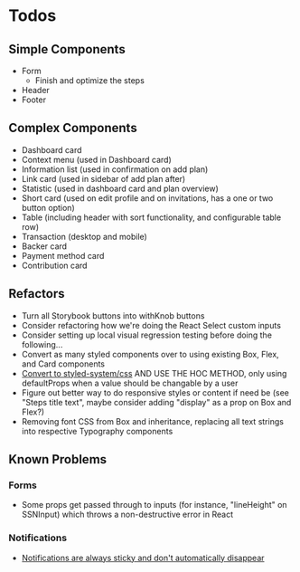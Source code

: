 # Todos

## Simple Components

- Form
  - Finish and optimize the steps
- Header
- Footer

## Complex Components

- Dashboard card
- Context menu (used in Dashboard card)
- Information list (used in confirmation on add plan)
- Link card (used in sidebar of add plan after)
- Statistic (used in dashboard card and plan overview)
- Short card (used on edit profile and on invitations, has a one or two button option)
- Table (including header with sort functionality, and configurable table row)
- Transaction (desktop and mobile)
- Backer card
- Payment method card
- Contribution card

## Refactors

- Turn all Storybook buttons into withKnob buttons
- Consider refactoring how we're doing the React Select custom inputs
- Consider setting up local visual regression testing before doing the following...
- Convert as many styled components over to using existing Box, Flex, and Card components
- [Convert to styled-system/css](https://styled-system.com/css/) AND USE THE HOC METHOD, only using defaultProps when a value should be changable by a user
- Figure out better way to do responsive styles or content if need be (see "Steps title text", maybe consider adding "display" as a prop on Box and Flex?)
- Removing font CSS from Box and inheritance, replacing all text strings into respective Typography components

## Known Problems

### Forms

- Some props get passed through to inputs (for instance, "lineHeight" on SSNInput) which throws a non-destructive error in React

### Notifications

- [Notifications are always sticky and don't automatically disappear](src/notifications/index.js)
